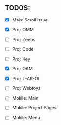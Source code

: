 ## TODOS: 
- [x] Main: Scroll issue
- [x] Proj: OMM
- [ ] Proj: Zeebs
- [ ] Proj: Code
- [ ] Proj: Key
- [x] Proj: OAM
- [x] Proj: T-AR-Ot
- [ ] Proj: Webtoys 
- [ ] Mobile: Main
- [ ] Mobile: Project Pages
- [ ] Mobile: Menu

